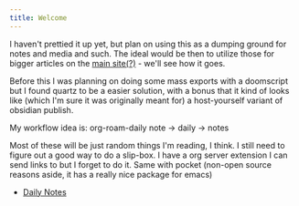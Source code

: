 ```yaml
---
title: Welcome
---
```


I haven't prettied it up yet, but plan on using this as a dumping ground for notes and media and such.
The ideal would be then to utilize those for bigger articles on the [main site(?)](https://justin.vc) - we'll see how it goes.

Before this I was planning on doing some mass exports with a doomscript but I found quartz to be a easier solution, with a bonus that it kind of looks like (which I'm sure it was originally meant for) a host-yourself variant of obsidian publish.

My workflow idea is: org-roam-daily note -> daily -> notes

Most of these will be just random things I'm reading, I think. I still need to figure out a good way to do a slip-box. I have a org server extension I can send links to but I forget to do it. Same with pocket (non-open source reasons aside, it has a really nice package for emacs)

- [Daily Notes](/daily/)
